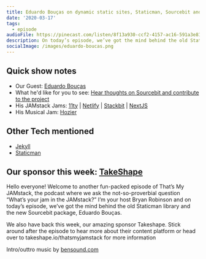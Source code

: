 ```yaml
---
title: Eduardo Bouças on dynamic static sites, Staticman, Sourcebit and more
date: '2020-03-17'
tags:
  - episode
audioFile: https://pinecast.com/listen/8f13a930-ccf2-4157-ac16-591a3e819fb7.mp3
description: On today’s episode, we’ve got the mind behind the old Staticman library and the new Sourcebit package, Eduardo Bouças.
socialImage: /images/eduardo-boucas.png
---
```

## Quick show notes

* Our Guest: [Eduardo Bouças](https://eduardoboucas.com/a)
* What he'd like for you to see: [Hear thoughts on Sourcebit and contribute to the project](https://github.com/stackbithq/sourcebit)
* His JAMstack Jams: [11ty](https://11ty.dev) | [Netlify](https://netlify.com) | [Stackbit](https://www.stackbit.com/) | [NextJS](https://nextjs.org/)
* His Musical Jam: [Hozier](https://open.spotify.com/artist/2FXC3k01G6Gw61bmprjgqS?autoplay=true&v=A)

## Other Tech mentioned
* [Jekyll](https://jekyllrb.com)
* [Staticman](https://staticman.net/) 


## Our sponsor this week: [TakeShape](https://takeshape.io/thatsmyjamstack)

Hello everyone! Welcome to another fun-packed episode of That’s My JAMstack, the podcast where we ask the not-so-proverbial question “What’s your jam in the JAMstack?” I’m your host Bryan Robinson and on today’s episode, we’ve got the mind behind the old Staticman library and the new Sourcebit package, Eduardo Bouças.

We also have back this week, our amazing sponsor Takeshape. Stick around after the episode to hear more about their content platform or head over to takeshape.io/thatsmyjamstack for more information 



Intro/outtro music by [bensound.com](https://bensound.com)